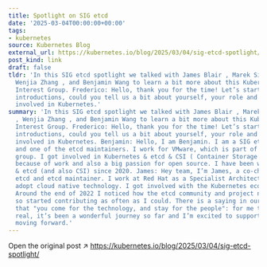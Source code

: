 ```yaml
---
title: Spotlight on SIG etcd
date: '2025-03-04T00:00:00+00:00'
tags:
- kubernetes
source: Kubernetes Blog
external_url: https://kubernetes.io/blog/2025/03/04/sig-etcd-spotlight/
post_kind: link
draft: false
tldr: 'In this SIG etcd spotlight we talked with James Blair , Marek Siarkowicz ,
  Wenjia Zhang , and Benjamin Wang to learn a bit more about this Kubernetes Special
  Interest Group. Frederico: Hello, thank you for the time! Let’s start with some
  introductions, could you tell us a bit about yourself, your role and how you got
  involved in Kubernetes.'
summary: 'In this SIG etcd spotlight we talked with James Blair , Marek Siarkowicz
  , Wenjia Zhang , and Benjamin Wang to learn a bit more about this Kubernetes Special
  Interest Group. Frederico: Hello, thank you for the time! Let’s start with some
  introductions, could you tell us a bit about yourself, your role and how you got
  involved in Kubernetes. Benjamin: Hello, I am Benjamin. I am a SIG etcd Tech Lead
  and one of the etcd maintainers. I work for VMware, which is part of the Broadcom
  group. I got involved in Kubernetes & etcd & CSI ( Container Storage Interface )
  because of work and also a big passion for open source. I have been working on Kubernetes
  & etcd (and also CSI) since 2020. James: Hey team, I’m James, a co-chair for SIG
  etcd and etcd maintainer. I work at Red Hat as a Specialist Architect helping people
  adopt cloud native technology. I got involved with the Kubernetes ecosystem in 2019.
  Around the end of 2022 I noticed how the etcd community and project needed help
  so started contributing as often as I could. There is a saying in our community
  that "you come for the technology, and stay for the people": for me this is absolutely
  real, it’s been a wonderful journey so far and I’m excited to support our community
  moving forward.'
---
```

Open the original post ↗ https://kubernetes.io/blog/2025/03/04/sig-etcd-spotlight/
